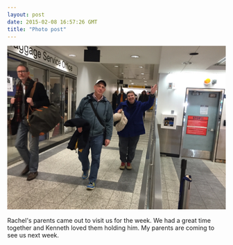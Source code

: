 ```yaml
---
layout: post
date: 2015-02-08 16:57:26 GMT
title: "Photo post"
---
```

![travisj](/images/80f22cc9f0c5581441e4890900dd55d9b9ddcb0321dd33ba9002db51b7a75e17.jpg)

Rachel&#x27;s parents came out to visit us for the week. We had a great time together and Kenneth loved them holding him. My parents are coming to see us next week. 